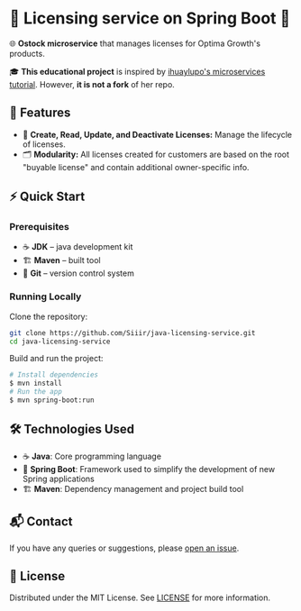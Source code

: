 # 📜 Licensing service on Spring Boot 🍃

🌐 **Ostock microservice** that manages licenses for Optima Growth's products.

🎓 **This educational project** is inspired by [ihuaylupo's microservices tutorial](https://github.com/ihuaylupo/manning-smia). However, **it is not a fork** of her repo.


## 🌟 Features

- 🔧 **Create, Read, Update, and Deactivate Licenses:** Manage the lifecycle of licenses.
- 🗂  **Modularity:** All licenses created for customers are based on the root "buyable license" and contain additional owner-specific info.


## ⚡ Quick Start

### Prerequisites
* ☕ **JDK** – java development kit
* 🏗️  **Maven** – built tool
* 🐙 **Git** – version control system

### Running Locally

Clone the repository:

```bash
git clone https://github.com/Siiir/java-licensing-service.git
cd java-licensing-service
```

Build and run the project:  
```bash
# Install dependencies
$ mvn install
# Run the app
$ mvn spring-boot:run
```


## 🛠 Technologies Used

- ☕ **Java**: Core programming language
- 🍃 **Spring Boot**: Framework used to simplify the development of new Spring applications
- 🏗️  **Maven**: Dependency management and project build tool


## 📬 Contact

If you have any queries or suggestions, please [open an issue](https://github.com/Siiir/java-licensing-service/issues).


## 📝 License

Distributed under the MIT License. See [LICENSE](./LICENSE) for more information.
